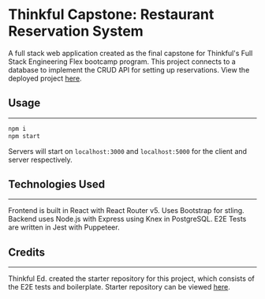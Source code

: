 # Thinkful Capstone: Restaurant Reservation System

A full stack web application created as the final capstone for Thinkful's Full Stack Engineering Flex bootcamp program. This project connects to a database to implement the CRUD API for setting up reservations. View the deployed project [here](thinkful-reservationapp.vercel.app).

## Usage
---
```bash
npm i
npm start
```
Servers will start on `localhost:3000` and `localhost:5000` for the client and server respectively.

## Technologies Used
---
Frontend is built in React with React Router v5. Uses Bootstrap for stling. Backend uses Node.js with Express using Knex in PostgreSQL. E2E Tests are written in Jest with Puppeteer.

## Credits
---
Thinkful Ed. created the starter repository for this project, which consists of the E2E tests and boilerplate. Starter repository can be viewed [here](https://github.com/Thinkful-Ed/starter-restaurant-reservation).